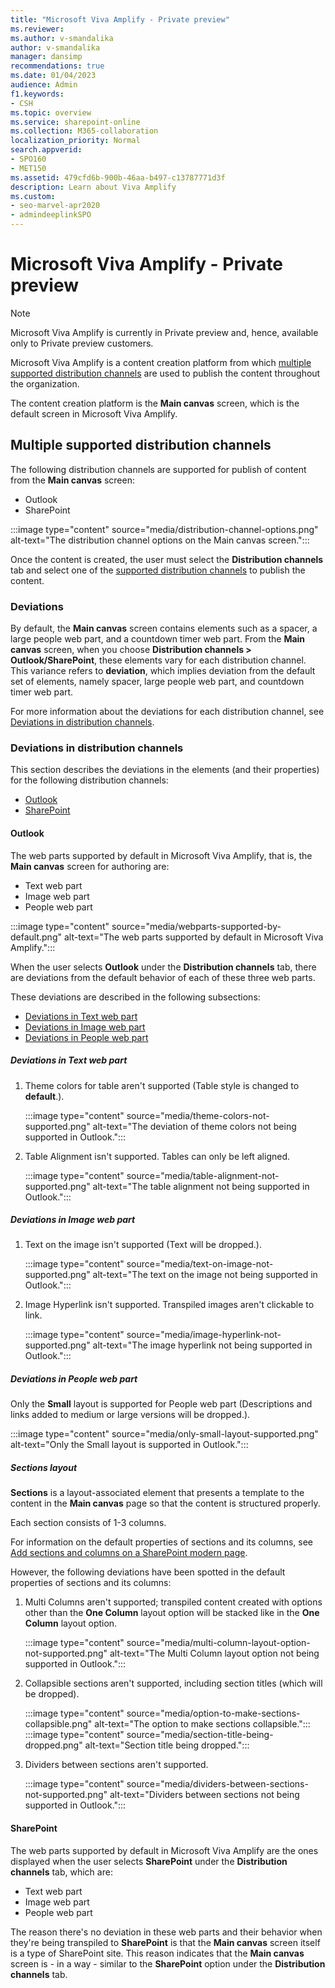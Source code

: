 ```yaml
---
title: "Microsoft Viva Amplify - Private preview"
ms.reviewer:
ms.author: v-smandalika
author: v-smandalika
manager: dansimp
recommendations: true
ms.date: 01/04/2023
audience: Admin
f1.keywords:
- CSH
ms.topic: overview
ms.service: sharepoint-online
ms.collection: M365-collaboration
localization_priority: Normal
search.appverid:
- SPO160
- MET150
ms.assetid: 479cfd6b-900b-46aa-b497-c13787771d3f
description: Learn about Viva Amplify
ms.custom:
- seo-marvel-apr2020
- admindeeplinkSPO
---
```


# Microsoft Viva Amplify - Private preview

> [!NOTE]
> Microsoft Viva Amplify is currently in Private preview and, hence, available only to Private preview customers.

Microsoft Viva Amplify is a content creation platform from which [multiple supported distribution channels](#multiple-supported-distribution-channels) are used to publish the content throughout the organization.

The content creation platform is the **Main canvas** screen, which is the default screen in Microsoft Viva Amplify.

## Multiple supported distribution channels

The following distribution channels are supported for publish of content from the **Main canvas** screen:

- Outlook
- SharePoint

:::image type="content" source="media/distribution-channel-options.png" alt-text="The distribution channel options on the Main canvas screen.":::

Once the content is created, the user must select the **Distribution channels** tab and select one of the [supported distribution channels](#multiple-supported-distribution-channels) to publish the content.

### Deviations

By default, the **Main canvas** screen contains elements such as a spacer, a large people web part, and a countdown timer web part. From the **Main canvas** screen, when you choose **Distribution channels > Outlook/SharePoint**, these elements vary for each distribution channel. This variance refers to **deviation**, which implies deviation from the default set of elements, namely spacer, large people web part, and countdown timer web part.

For more information about the deviations for each distribution channel, see [Deviations in distribution channels](#deviations-in-distribution-channels).

### Deviations in distribution channels

This section describes the deviations in the elements (and their properties) for the following distribution channels:

- [Outlook](#outlook)
- [SharePoint](#sharepoint)

#### Outlook

The web parts supported by default in Microsoft Viva Amplify, that is, the **Main canvas** screen for authoring are:

- Text web part
- Image web part
- People web part

:::image type="content" source="media/webparts-supported-by-default.png" alt-text="The web parts supported by default in Microsoft Viva Amplify.":::

When the user selects **Outlook** under the **Distribution channels** tab, there are deviations from the default behavior of each of these three web parts.

These deviations are described in the following subsections:

- [Deviations in Text web part](#deviations-in-text-web-part)
- [Deviations in Image web part](#deviations-in-image-web-part)
- [Deviations in People web part](#deviations-in-people-web-part)

##### Deviations in Text web part

1. Theme colors for table aren't supported (Table style is changed to **default**.).

   :::image type="content" source="media/theme-colors-not-supported.png" alt-text="The deviation of theme colors not being supported in Outlook.":::

1. Table Alignment isn't supported. Tables can only be left aligned.

   :::image type="content" source="media/table-alignment-not-supported.png" alt-text="The table alignment not being supported in Outlook.":::

##### Deviations in Image web part

1. Text on the image isn't supported (Text will be dropped.).

   :::image type="content" source="media/text-on-image-not-supported.png" alt-text="The text on the image not being supported in Outlook.":::

1. Image Hyperlink isn't supported. Transpiled images aren't clickable to link.

   :::image type="content" source="media/image-hyperlink-not-supported.png" alt-text="The image hyperlink not being supported in Outlook.":::

##### Deviations in People web part

Only the **Small** layout is supported for People web part (Descriptions and links added to medium or large versions will be dropped.).

:::image type="content" source="media/only-small-layout-supported.png" alt-text="Only the Small layout is supported in Outlook.":::

##### Sections layout

**Sections** is a layout-associated element that presents a template to the content in the **Main canvas** page so that the content is structured properly.

Each section consists of 1-3 columns. 

For information on the default properties of sections and its columns, see [Add sections and columns on a SharePoint modern page](https://support.microsoft.com/office/add-sections-and-columns-on-a-sharepoint-modern-page-fc491eb4-f733-4825-8fe2-e1ed80bd0899).

However, the following deviations have been spotted in the default properties of sections and its columns:

1. Multi Columns aren't supported; transpiled content created with options other than the **One Column** layout option will be stacked like in the **One Column** layout option.

   :::image type="content" source="media/multi-column-layout-option-not-supported.png" alt-text="The Multi Column layout option not being supported in Outlook.":::

1. Collapsible sections aren't supported, including section titles (which will be dropped).

   :::image type="content" source="media/option-to-make-sections-collapsible.png" alt-text="The option to make sections collapsible.":::
   :::image type="content" source="media/section-title-being-dropped.png" alt-text="Section title being dropped.":::

1. Dividers between sections aren't supported.

   :::image type="content" source="media/dividers-between-sections-not-supported.png" alt-text="Dividers between sections not being supported in Outlook.":::

#### SharePoint

The web parts supported by default in Microsoft Viva Amplify are the ones displayed when the user selects **SharePoint** under the **Distribution channels** tab, which are:

- Text web part
- Image web part
- People web part

The reason there's no deviation in these web parts and their behavior when they're being transpiled to **SharePoint** is that the **Main canvas** screen itself is a type of SharePoint site. This reason indicates that the **Main canvas** screen is - in a way - similar to the **SharePoint** option under the **Distribution channels** tab.